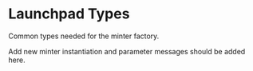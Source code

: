 # Launchpad Types

Common types needed for the minter factory.

Add new minter instantiation and parameter messages should be added here.
